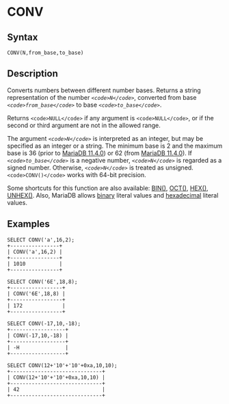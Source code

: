
# CONV

## Syntax


```
CONV(N,from_base,to_base)
```

## Description


Converts numbers between different number bases. Returns a string
representation of the number *`<code>N</code>`*, converted from base *`<code>from_base</code>`*
to base *`<code>to_base</code>`*.


Returns `<code>NULL</code>` if any argument is `<code>NULL</code>`, or if the second or third argument are not in the allowed range.


The argument *`<code>N</code>`* is interpreted as an integer, but may be specified as an
integer or a string. The minimum base is 2 and the maximum base is 36 (prior to [MariaDB 11.4.0](../../../../../../release-notes/mariadb-community-server/release-notes-mariadb-11-4-series/mariadb-11-4-0-release-notes.md)) or 62 (from [MariaDB 11.4.0](../../../../../../release-notes/mariadb-community-server/release-notes-mariadb-11-4-series/mariadb-11-4-0-release-notes.md)). If *`<code>to_base</code>`* is a negative number, *`<code>N</code>`* is regarded as a signed number.
Otherwise, *`<code>N</code>`* is treated as unsigned. `<code>CONV()</code>` works with 64-bit
precision.


Some shortcuts for this function are also available: [BIN()](../../../../../../maxscale/mariadb-maxscale-14/maxscale-14-routers/binlogrouter.md), [OCT()](oct.md), [HEX()](../../../sql-language-structure/hexadecimal-literals.md), [UNHEX()](../string-functions/unhex.md). Also, MariaDB allows [binary](../../../sql-language-structure/binary-literals.md) literal values and [hexadecimal](../../../sql-language-structure/hexadecimal-literals.md) literal values.


## Examples


```
SELECT CONV('a',16,2);
+----------------+
| CONV('a',16,2) |
+----------------+
| 1010           |
+----------------+

SELECT CONV('6E',18,8);
+-----------------+
| CONV('6E',18,8) |
+-----------------+
| 172             |
+-----------------+

SELECT CONV(-17,10,-18);
+------------------+
| CONV(-17,10,-18) |
+------------------+
| -H               |
+------------------+

SELECT CONV(12+'10'+'10'+0xa,10,10);
+------------------------------+
| CONV(12+'10'+'10'+0xa,10,10) |
+------------------------------+
| 42                           |
+------------------------------+
```
